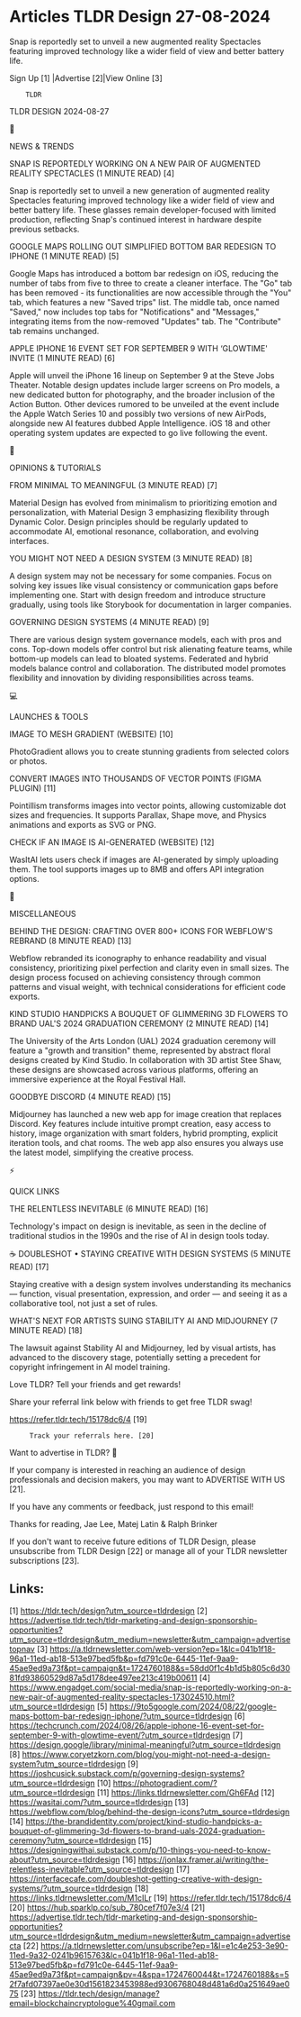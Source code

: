 # Articles TLDR Design 27-08-2024

Snap is reportedly set to unveil a new augmented reality Spectacles
featuring improved technology like a wider field of view and better
battery life.  

 Sign Up [1] |Advertise [2]|View Online [3] 

		TLDR 

TLDR DESIGN 2024-08-27

📱 

NEWS & TRENDS

 SNAP IS REPORTEDLY WORKING ON A NEW PAIR OF AUGMENTED REALITY
SPECTACLES (1 MINUTE READ) [4] 

 Snap is reportedly set to unveil a new generation of augmented
reality Spectacles featuring improved technology like a wider field of
view and better battery life. These glasses remain developer-focused
with limited production, reflecting Snap's continued interest in
hardware despite previous setbacks. 

 GOOGLE MAPS ROLLING OUT SIMPLIFIED BOTTOM BAR REDESIGN TO IPHONE (1
MINUTE READ) [5] 

 Google Maps has introduced a bottom bar redesign on iOS, reducing the
number of tabs from five to three to create a cleaner interface. The
"Go" tab has been removed - its functionalities are now accessible
through the "You" tab, which features a new "Saved trips" list. The
middle tab, once named "Saved," now includes top tabs for
"Notifications" and "Messages," integrating items from the now-removed
"Updates" tab. The "Contribute" tab remains unchanged. 

 APPLE IPHONE 16 EVENT SET FOR SEPTEMBER 9 WITH ‘GLOWTIME' INVITE (1
MINUTE READ) [6] 

 Apple will unveil the iPhone 16 lineup on September 9 at the Steve
Jobs Theater. Notable design updates include larger screens on Pro
models, a new dedicated button for photography, and the broader
inclusion of the Action Button. Other devices rumored to be unveiled
at the event include the Apple Watch Series 10 and possibly two
versions of new AirPods, alongside new AI features dubbed Apple
Intelligence. iOS 18 and other operating system updates are expected
to go live following the event. 

🚀 

OPINIONS & TUTORIALS

 FROM MINIMAL TO MEANINGFUL (3 MINUTE READ) [7] 

 Material Design has evolved from minimalism to prioritizing emotion
and personalization, with Material Design 3 emphasizing flexibility
through Dynamic Color. Design principles should be regularly updated
to accommodate AI, emotional resonance, collaboration, and evolving
interfaces. 

 YOU MIGHT NOT NEED A DESIGN SYSTEM (3 MINUTE READ) [8] 

 A design system may not be necessary for some companies. Focus on
solving key issues like visual consistency or communication gaps
before implementing one. Start with design freedom and introduce
structure gradually, using tools like Storybook for documentation in
larger companies. 

 GOVERNING DESIGN SYSTEMS (4 MINUTE READ) [9] 

 There are various design system governance models, each with pros and
cons. Top-down models offer control but risk alienating feature teams,
while bottom-up models can lead to bloated systems. Federated and
hybrid models balance control and collaboration. The distributed model
promotes flexibility and innovation by dividing responsibilities
across teams. 

💻 

LAUNCHES & TOOLS

 IMAGE TO MESH GRADIENT (WEBSITE) [10] 

 PhotoGradient allows you to create stunning gradients from selected
colors or photos. 

 CONVERT IMAGES INTO THOUSANDS OF VECTOR POINTS (FIGMA PLUGIN) [11] 

 Pointillism transforms images into vector points, allowing
customizable dot sizes and frequencies. It supports Parallax, Shape
move, and Physics animations and exports as SVG or PNG. 

 CHECK IF AN IMAGE IS AI-GENERATED (WEBSITE) [12] 

 WasItAI lets users check if images are AI-generated by simply
uploading them. The tool supports images up to 8MB and offers API
integration options. 

🎁 

MISCELLANEOUS

 BEHIND THE DESIGN: CRAFTING OVER 800+ ICONS FOR WEBFLOW'S REBRAND (8
MINUTE READ) [13] 

 Webflow rebranded its iconography to enhance readability and visual
consistency, prioritizing pixel perfection and clarity even in small
sizes. The design process focused on achieving consistency through
common patterns and visual weight, with technical considerations for
efficient code exports. 

 KIND STUDIO HANDPICKS A BOUQUET OF GLIMMERING 3D FLOWERS TO BRAND
UAL'S 2024 GRADUATION CEREMONY (2 MINUTE READ) [14] 

 The University of the Arts London (UAL) 2024 graduation ceremony will
feature a "growth and transition" theme, represented by abstract
floral designs created by Kind Studio. In collaboration with 3D artist
Stee Shaw, these designs are showcased across various platforms,
offering an immersive experience at the Royal Festival Hall. 

 GOODBYE DISCORD (4 MINUTE READ) [15] 

 Midjourney has launched a new web app for image creation that
replaces Discord. Key features include intuitive prompt creation, easy
access to history, image organization with smart folders, hybrid
prompting, explicit iteration tools, and chat rooms. The web app also
ensures you always use the latest model, simplifying the creative
process. 

⚡ 

QUICK LINKS

 THE RELENTLESS INEVITABLE (6 MINUTE READ) [16] 

 Technology's impact on design is inevitable, as seen in the decline
of traditional studios in the 1990s and the rise of AI in design tools
today. 

 ☕️ DOUBLESHOT • STAYING CREATIVE WITH DESIGN SYSTEMS (5 MINUTE
READ) [17] 

 Staying creative with a design system involves understanding its
mechanics — function, visual presentation, expression, and order —
and seeing it as a collaborative tool, not just a set of rules. 

 WHAT'S NEXT FOR ARTISTS SUING STABILITY AI AND MIDJOURNEY (7 MINUTE
READ) [18] 

 The lawsuit against Stability AI and Midjourney, led by visual
artists, has advanced to the discovery stage, potentially setting a
precedent for copyright infringement in AI model training. 

Love TLDR? Tell your friends and get rewards!

 Share your referral link below with friends to get free TLDR swag! 

 https://refer.tldr.tech/15178dc6/4 [19] 

		 Track your referrals here. [20] 

Want to advertise in TLDR? 📰

 If your company is interested in reaching an audience of design
professionals and decision makers, you may want to ADVERTISE WITH US
[21]. 

 If you have any comments or feedback, just respond to this email! 

Thanks for reading, 
Jae Lee, Matej Latin & Ralph Brinker 

If you don't want to receive future editions of TLDR Design, please
unsubscribe from TLDR Design [22] or manage all of your TLDR
newsletter subscriptions [23]. 

 

Links:
------
[1] https://tldr.tech/design?utm_source=tldrdesign
[2] https://advertise.tldr.tech/tldr-marketing-and-design-sponsorship-opportunities?utm_source=tldrdesign&utm_medium=newsletter&utm_campaign=advertisetopnav
[3] https://a.tldrnewsletter.com/web-version?ep=1&lc=041b1f18-96a1-11ed-ab18-513e97bed5fb&p=fd791c0e-6445-11ef-9aa9-45ae9ed9a73f&pt=campaign&t=1724760188&s=58dd0f1c4b1d5b805c6d3081fd93860529d87a5d178dee497ee213c419b00611
[4] https://www.engadget.com/social-media/snap-is-reportedly-working-on-a-new-pair-of-augmented-reality-spectacles-173024510.html?utm_source=tldrdesign
[5] https://9to5google.com/2024/08/22/google-maps-bottom-bar-redesign-iphone/?utm_source=tldrdesign
[6] https://techcrunch.com/2024/08/26/apple-iphone-16-event-set-for-september-9-with-glowtime-event/?utm_source=tldrdesign
[7] https://design.google/library/minimal-meaningful?utm_source=tldrdesign
[8] https://www.coryetzkorn.com/blog/you-might-not-need-a-design-system?utm_source=tldrdesign
[9] https://joshcusick.substack.com/p/governing-design-systems?utm_source=tldrdesign
[10] https://photogradient.com/?utm_source=tldrdesign
[11] https://links.tldrnewsletter.com/Gh6FAd
[12] https://wasitai.com/?utm_source=tldrdesign
[13] https://webflow.com/blog/behind-the-design-icons?utm_source=tldrdesign
[14] https://the-brandidentity.com/project/kind-studio-handpicks-a-bouquet-of-glimmering-3d-flowers-to-brand-uals-2024-graduation-ceremony?utm_source=tldrdesign
[15] https://designingwithai.substack.com/p/10-things-you-need-to-know-about?utm_source=tldrdesign
[16] https://jonlax.framer.ai/writing/the-relentless-inevitable?utm_source=tldrdesign
[17] https://interfacecafe.com/doubleshot-getting-creative-with-design-systems/?utm_source=tldrdesign
[18] https://links.tldrnewsletter.com/M1cILr
[19] https://refer.tldr.tech/15178dc6/4
[20] https://hub.sparklp.co/sub_780cef7f07e3/4
[21] https://advertise.tldr.tech/tldr-marketing-and-design-sponsorship-opportunities?utm_source=tldrdesign&utm_medium=newsletter&utm_campaign=advertisecta
[22] https://a.tldrnewsletter.com/unsubscribe?ep=1&l=e1c4e253-3e90-11ed-9a32-0241b9615763&lc=041b1f18-96a1-11ed-ab18-513e97bed5fb&p=fd791c0e-6445-11ef-9aa9-45ae9ed9a73f&pt=campaign&pv=4&spa=1724760044&t=1724760188&s=52f7afd07397ae0e30d1561823453988ed9306768048d481a6d0a251649ae075
[23] https://tldr.tech/design/manage?email=blockchaincryptologue%40gmail.com